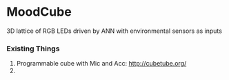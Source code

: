 # MoodCube
3D lattice of RGB LEDs driven by ANN with environmental sensors as inputs


### Existing Things
1. Programmable cube with Mic and Acc:  http://cubetube.org/
1.
